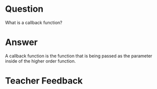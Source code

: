 # Question

What is a callback function?

# Answer

A callback function is the function that is being passed as the parameter inside of the higher order function.

# Teacher Feedback
